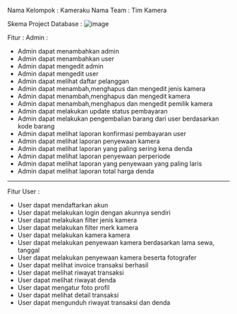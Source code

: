 Nama Kelompok : Kameraku
Nama Team : Tim Kamera

Skema Project Database :
![image](https://github.com/ilhamsyarief21/asessmentLSP/assets/115606564/1bef7a09-f406-443f-b294-f274ba998ac7)

Fitur :
Admin : 
- Admin dapat menambahkan admin
- Admin dapat menambahkan user
- Admin dapat mengedit admin
- Admin dapat mengedit user
- Admin dapat melihat daftar pelanggan
- Admin dapat menambah,menghapus dan mengedit jenis kamera
- Admin dapat menambah,menghapus dan mengedit kamera
- Admin dapat menambah,menghapus dan mengedit pemilik kamera
- Admin dapat melakukan update status pembayaran
- Admin dapat melakukan pengembalian barang dari user berdasarkan kode barang
- Admin dapat melihat laporan konfirmasi pembayaran user
- Admin dapat melihat laporan penyewaan kamera
- Admin dapat melihat laporan yang paling sering kena denda
- Admin dapat melihat laporan penyewaan perperiode
- Admin dapat melihat laporan yang penyewaan yang paling laris
- Admin dapat melihat laporan total harga denda
----------------------------------------------------------------------------------
 Fitur User :
- User dapat mendaftarkan akun
- User dapat melakukan login dengan akunnya sendiri
- User dapat melakukan filter jenis kamera
- User dapat melakukan filter merk kamera
- User dapat melakukan kamera kamera
- User dapat melakukan penyewaan kamera berdasarkan lama sewa, tanggal
- User dapat melakukan penyewaan kamera beserta fotografer
- User dapat melihat invoice transaksi berhasil
- User dapat melihat riwayat transaksi
- User dapat melihat riwayat denda
- User dapat mengatur foto profil
- User dapat melihat detail transaksi
- User dapat mengunduh riwayat transaksi dan denda
